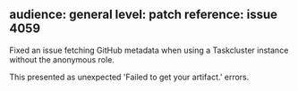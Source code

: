 audience: general
level: patch
reference: issue 4059
---
Fixed an issue fetching GitHub metadata when using a Taskcluster instance without the anonymous role.

This presented as unexpected 'Failed to get your artifact.' errors.
